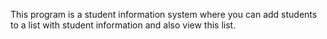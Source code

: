 This program is a student information system where you can add students to a list with student information and also view this list.
